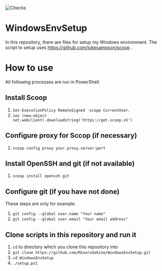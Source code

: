 ![Checks](https://github.com/MinoruSekine/WindowsEnvSetup/workflows/Checks/badge.svg)

# WindowsEnvSetup
In this repository, there are files for setup my Windows environment.
The script to setup uses https://github.com/lukesampson/scoop .

# How to use

All following processes are run in PowerShell.

## Install Scoop

1. `Set-ExecutionPolicy RemoteSigned -scope CurrentUser`.
1. `iex (new-object net.webclient).downloadstring('https://get.scoop.sh')`

## Configure proxy for Sccop (if necessary)

1. `scoop config proxy your.proxy.server:port`

## Install OpenSSH and git (if not available)

1. `scoop install openssh git`

## Configure git (if you have not done)

These steps are only for example.

1. `git config --global user.name "Your name"`
1. `git config --global user.email "Your email address"`

## Clone scripts in this repository and run it

1. `cd` to directory which you clone this repository into
1. `git clone https://github.com/MinoruSekine/WindowsEnvSetup.git`
1. `cd WindowsEnvSetup`
1. `./setup.ps1`
